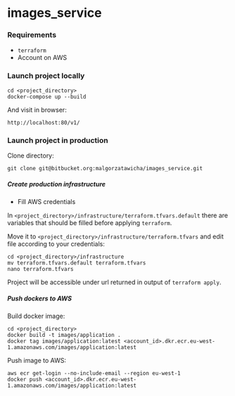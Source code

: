 # images_service

### Requirements

- `terraform`
- Account on AWS

### Launch project locally

```
cd <project_directory>
docker-compose up --build
```

And visit in browser:
```
http://localhost:80/v1/
```

### Launch project in production

Clone directory:
```
git clone git@bitbucket.org:malgorzatawicha/images_service.git
```

##### Create production infrastructure

* Fill AWS credentials

In `<project_directory>/infrastructure/terraform.tfvars.default` there are variables that should be filled before applying `terraform`.

Move it to `<project_directory>/infrastructure/terraform.tfvars` and edit file according to your credentials:

```
cd <project_directory>/infrastructure
mv terraform.tfvars.default terraform.tfvars
nano terraform.tfvars
```

Project will be accessible under url returned in output of `terraform apply`.

##### Push dockers to AWS

Build docker image:
```
cd <project_directory>
docker build -t images/application .
docker tag images/application:latest <account_id>.dkr.ecr.eu-west-1.amazonaws.com/images/application:latest
```
Push image to AWS:
```
aws ecr get-login --no-include-email --region eu-west-1
docker push <account_id>.dkr.ecr.eu-west-1.amazonaws.com/images/application:latest
```
